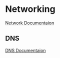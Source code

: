 # Networking

[Network Documentaion](https://docs.microsoft.com/en-us/windows-server/networking/networking)

## DNS

[DNS Documentaion](https://docs.microsoft.com/en-us/windows-server/networking/dns/dns-top)